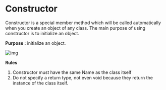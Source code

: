 # Constructor



Constructor is a special member method which will be called automatically when you create an object of any class.
The main purpose of using constructor is to initialize an object.



**Purpose :**  initialize an object.



![img](https://qphs.fs.quoracdn.net/main-qimg-3e3b48361e4db4e5af8bae84aec50f25)

**Rules**

1. Constructor  must have the same Name as the class itself 
2. Do not specify a return type, not even void because they return the instance of the
   class itself.